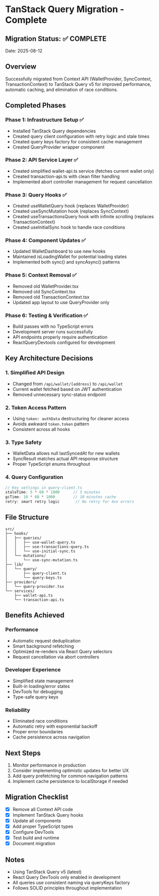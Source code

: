 # TanStack Query Migration - Complete

## Migration Status: ✅ COMPLETE

Date: 2025-08-12

## Overview
Successfully migrated from Context API (WalletProvider, SyncContext, TransactionContext) to TanStack Query v5 for improved performance, automatic caching, and elimination of race conditions.

## Completed Phases

### Phase 1: Infrastructure Setup ✅
- Installed TanStack Query dependencies
- Created query client configuration with retry logic and stale times
- Created query keys factory for consistent cache management  
- Created QueryProvider wrapper component

### Phase 2: API Service Layer ✅
- Created simplified wallet-api.ts service (fetches current wallet only)
- Created transaction-api.ts with clean filter handling
- Implemented abort controller management for request cancellation

### Phase 3: Query Hooks ✅
- Created useWalletQuery hook (replaces WalletProvider)
- Created useSyncMutation hook (replaces SyncContext)
- Created useTransactionsQuery hook with infinite scrolling (replaces TransactionContext)
- Created useInitialSync hook to handle race conditions

### Phase 4: Component Updates ✅
- Updated WalletDashboard to use new hooks
- Maintained isLoadingWallet for potential loading states
- Implemented both sync() and syncAsync() patterns

### Phase 5: Context Removal ✅
- Removed old WalletProvider.tsx
- Removed old SyncContext.tsx
- Removed old TransactionContext.tsx
- Updated app layout to use QueryProvider only

### Phase 6: Testing & Verification ✅
- Build passes with no TypeScript errors
- Development server runs successfully
- API endpoints properly require authentication
- ReactQueryDevtools configured for development

## Key Architecture Decisions

### 1. Simplified API Design
- Changed from `/api/wallet/[address]` to `/api/wallet` 
- Current wallet fetched based on JWT authentication
- Removed unnecessary sync-status endpoint

### 2. Token Access Pattern
- Using `token: authData` destructuring for cleaner access
- Avoids awkward `token.token` pattern
- Consistent across all hooks

### 3. Type Safety
- WalletData allows null lastSyncedAt for new wallets
- SyncResult matches actual API response structure
- Proper TypeScript enums throughout

### 4. Query Configuration
```typescript
// Key settings in query-client.ts
staleTime: 5 * 60 * 1000      // 5 minutes
gcTime: 10 * 60 * 1000        // 10 minutes cache
retry: smart retry logic       // No retry for 4xx errors
```

## File Structure
```
src/
├── hooks/
│   ├── queries/
│   │   ├── use-wallet-query.ts
│   │   ├── use-transactions-query.ts
│   │   └── use-initial-sync.ts
│   └── mutations/
│       └── use-sync-mutation.ts
├── lib/
│   └── query/
│       ├── query-client.ts
│       └── query-keys.ts
├── providers/
│   └── query-provider.tsx
└── services/
    ├── wallet-api.ts
    └── transaction-api.ts
```

## Benefits Achieved

### Performance
- Automatic request deduplication
- Smart background refetching
- Optimized re-renders via React Query selectors
- Request cancellation via abort controllers

### Developer Experience  
- Simplified state management
- Built-in loading/error states
- DevTools for debugging
- Type-safe query keys

### Reliability
- Eliminated race conditions
- Automatic retry with exponential backoff
- Proper error boundaries
- Cache persistence across navigation

## Next Steps
1. Monitor performance in production
2. Consider implementing optimistic updates for better UX
3. Add query prefetching for common navigation patterns
4. Implement cache persistence to localStorage if needed

## Migration Checklist
- [x] Remove all Context API code
- [x] Implement TanStack Query hooks
- [x] Update all components
- [x] Add proper TypeScript types
- [x] Configure DevTools
- [x] Test build and runtime
- [x] Document migration

## Notes
- Using TanStack Query v5 (latest)
- React Query DevTools only enabled in development
- All queries use consistent naming via queryKeys factory
- Follows SOLID principles throughout implementation